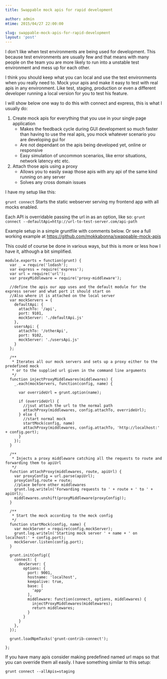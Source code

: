 ```yaml
---
title: Swappable mock apis for rapid development

author: admin
mtime: 2015/04/27 22:00:00

slug: swappable-mock-apis-for-rapid-development
layout: 'post'
---
```


I don't like when test environments are being used for development. This because test environments are usually few and that means with many people on the team you are more likely to run into a unstable test environment and mess up for each other.

I think you should keep what you can local and use the test environments when you really need to. Mock your apis and make it easy to test with real apis in any environment. Like test, staging, production or even a different developer running a local version for you to test his feature.

I will show below one way to do this with connect and express, this is what I usually do:

1. Create mock apis for everything that you use in your single page application
    - Makes the feedback cycle during GUI development so much faster than having to use the real apis, you mock whatever scenario you are developing gui for
    - Are not dependant on the apis being developed yet, online or responsive
    - Easy simulation of uncommon scenarios, like error situations, network latency etc etc.
2. Attach those apis using a proxy
    - Allows you to easily swap those apis with any api of the same kind running on any server
    - Solves any cross domain issues


I have my setup like this:

`grunt connect` Starts the static webserver serving my frontend app with all mocks enabled.

Each API is overridable passing the url in as an option, like so: `grunt connect --defaultApi=http://url-to-test-server.com/api-path`

Example setup in a simple gruntfile with comments below. Or see a full working example at https://github.com/mokkabonna/swappable-mock-apis

This could of course be done in various ways, but this is more or less how I have it, although a bit simplified.

```
module.exports = function(grunt) {
  var _ = require('lodash');
  var express = require('express');
  var url = require('url');
  var proxyMiddleware = require('proxy-middleware');

  //define the apis our app uses and the default module for the express server and what port it should start on
  //Also where it is attached on the local server
  var mockServers = {
    defaultApi: {
      attachTo: '/api',
      port: 9101,
      mockServer: './defaultApi.js'
    },
    usersApi: {
      attachTo: '/otherApi',
      port: 9102,
      mockServer: './usersApi.js'
    }
  };

  /**
   * Iterates all our mock servers and sets up a proxy either to the predefined mock
   * or to the supplied url given in the command line arguments
   */
  function injectProxyMiddlewares(middlewares) {
    _.each(mockServers, function(config, name) {

      var overrideUrl = grunt.option(name);

      if (overrideUrl) {
        //jsut attach the url to the normal path
        attachProxy(middlewares, config.attachTo, overrideUrl);
      } else {
        //start normal mock
        startMock(config, name)
        attachProxy(middlewares, config.attachTo, 'http://localhost:' + config.port);
      }
    });
  }

  /**
   * Injects a proxy middleware catching all the requests to route and forwarding them to apiUrl
   */
  function attachProxy(middlewares, route, apiUrl) {
    var proxyConfig = url.parse(apiUrl);
    proxyConfig.route = route;
    //place before other middlewares
    grunt.log.writeln('Forwarding requests to ' + route + ' to ' + apiUrl);
    middlewares.unshift(proxyMiddleware(proxyConfig));
  }

  /**
   * Start the mock according to the mock config
   */
  function startMock(config, name) {
    var mockServer = require(config.mockServer);
    grunt.log.writeln('Starting mock server ' + name + ' on localhost:' + config.port);
    mockServer.listen(config.port);
  }

  grunt.initConfig({
    connect: {
      devServer: {
        options: {
          port: 9001,
          hostname: 'localhost',
          keepalive: true,
          base: [
            'app'
          ],
          middleware: function(connect, options, middlewares) {
            injectProxyMiddlewares(middlewares);
            return middlewares;
          }
        }
      }
    },
  });

  grunt.loadNpmTasks('grunt-contrib-connect');

};
```


If you have many apis consider making predefined named url maps so that you can override them all easily. I have something similar to this setup:

`grunt connect --allApis=staging`
